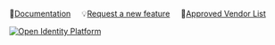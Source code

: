 📄[Documentation](https://doc.openidentityplatform.org/) &nbsp;&nbsp;&nbsp; 💡[Request a new feature](https://github.com/orgs/OpenIdentityPlatform/discussions/5) &nbsp;&nbsp;&nbsp;  💪[Approved Vendor List](https://github.com/OpenIdentityPlatform/.github/wiki/Approved-Vendor-List)

[![Open Identity Platform](https://www.openidentityplatform.org/assets/img/oip-star.png?ver3)](https://github.com/OpenIdentityPlatform)


